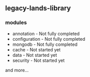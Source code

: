## legacy-lands-library

### modules

- annotation        - Not fully completed
- configuration     - Not fully completed
- mongodb           - Not fully completed
- cache             - Not started yet
- data              - Not started yet
- security          - Not started yet

and more...